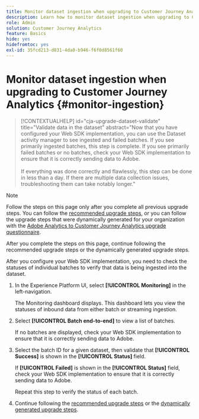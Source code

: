 ```yaml
---
title: Monitor dataset ingestion when upgrading to Customer Journey Analytics
description: Learn how to monitor dataset ingestion when upgrading to Customer Journey Analytics
role: Admin
solution: Customer Journey Analytics
feature: Basics
hide: yes
hidefromtoc: yes
exl-id: 35fcd213-d831-4da0-b946-f6f0d8561f60
---
```

# Monitor dataset ingestion when upgrading to Customer Journey Analytics {#monitor-ingestion}

<!-- markdownlint-disable MD034 -->

>[!CONTEXTUALHELP]
>id="cja-upgrade-dataset-validate"
>title="Validate data in the dataset"
>abstract="Now that you have configured your Web SDK implementation, you can use the Dataset activity manager to see ingested and failed batches. If you see primarily ingested batches, this step is complete. If you see primarily failed batches or no batches, check your Web SDK implementation to ensure that it is correctly sending data to Adobe.<br><br>If everything was done correctly and flawlessly, this step can be done in less than a day. If there are multiple data collection issues, troubleshooting them can take notably longer."

<!-- markdownlint-enable MD034 -->

>[!NOTE]
> 
>Follow the steps on this page only after you complete all previous upgrade steps. You can follow the [recommended upgrade steps](/help/getting-started/cja-upgrade/cja-upgrade-recommendations.md#recommended-upgrade-steps-for-most-organizations), or you can follow the upgrade steps that were dynamically generated for your organization with the [Adobe Analytics to Customer Journey Analytics upgrade questionnaire](https://gigazelle.github.io/cja-ttv/). 
>
>After you complete the steps on this page, continue following the recommended upgrade steps or the dynamically generated upgrade steps. 

<!-- Should we single source this instead of duplicate it? The following steps were copied from: /help/data-ingestion/aepwebsdk.md-->

After you configure your Web SDK implementation, you need to check the statuses of individual batches to verify that data is being ingested into the dataset.

1. In the Experience Platform UI, select **[!UICONTROL Monitoring]** in the left-navigation.

   The Monitoring dashboard displays. This dashboard lets you view the statuses of inbound data from either batch or streaming ingestion. 

   <!-- insert screenshot -->
   
1. Select **[!UICONTROL Batch end-to-end]** to view a list of batches. 

   If no batches are displayed, check your Web SDK implementation to ensure that it is correctly sending data to Adobe.

   <!-- insert screenshot -->

1. Select the batch ID for a given dataset, then validate that **[!UICONTROL Success]** is shown in the **[!UICONTROL Status]** field.

   If **[!UICONTROL Failed]** is shown in the **[!UICONTROL Status]** field, check your Web SDK implementation to ensure that it is correctly sending data to Adobe.

   Repeat this step to verify the status of each batch.

1. Continue following the [recommended upgrade steps](/help/getting-started/cja-upgrade/cja-upgrade-recommendations.md#recommended-upgrade-steps-for-most-organizations) or the [dynamically generated upgrade steps](https://gigazelle.github.io/cja-ttv/).

